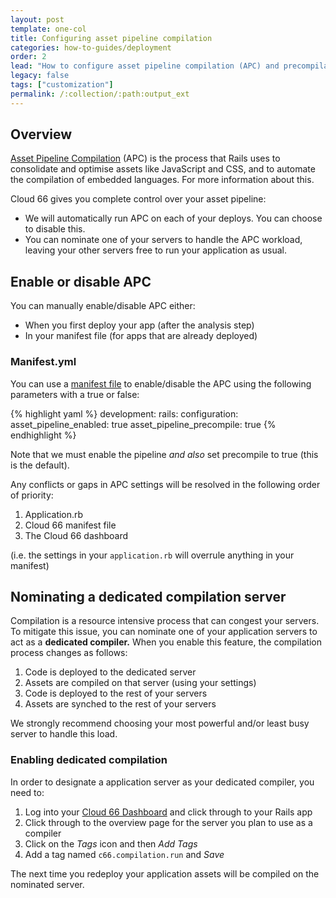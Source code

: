 ```yaml
---
layout: post
template: one-col
title: Configuring asset pipeline compilation
categories: how-to-guides/deployment
order: 2
lead: "How to configure asset pipeline compilation (APC) and precompilation for Rails / Rack applications"
legacy: false
tags: ["customization"]
permalink: /:collection/:path:output_ext
---
```


## Overview

[Asset Pipeline Compilation](https://guides.rubyonrails.org/asset_pipeline.html) (APC) is the process that Rails uses to consolidate and optimise assets like JavaScript and CSS, and to automate the compilation of embedded languages. For more information about this.

Cloud 66 gives you complete control over your asset pipeline: 

- We will automatically run APC on each of your deploys. You can choose to disable this.
- You can nominate one of your servers to handle the APC workload, leaving your other servers free to run your application as usual.

## Enable or disable APC

You can manually enable/disable APC either:  

- When you first deploy your app (after the analysis step)
- In your manifest file (for apps that are already deployed)

### Manifest.yml

You can use a [manifest file](/rails/quickstarts/getting-started-with-manifest) to enable/disable the APC using the following parameters with a true or false:

{% highlight yaml %}
development:
 rails:
  configuration:
  asset_pipeline_enabled: true
  asset_pipeline_precompile: true
{% endhighlight %}

Note that we must enable the pipeline *and also* set precompile to true (this is the default).

Any conflicts or gaps in APC settings will be resolved in the following order of priority:

1. Application.rb
2. Cloud 66 manifest file
3. The Cloud 66 dashboard

(i.e. the settings in your `application.rb` will overrule anything in your manifest)

## Nominating a dedicated compilation server

Compilation is a resource intensive process that can congest your servers. To mitigate this issue, you can nominate one of your application servers to act as a **dedicated compiler.** When you enable this feature, the compilation process changes as follows:

1. Code is deployed to the dedicated server 
2. Assets are compiled on that server (using your settings)
3. Code is deployed to the rest of your servers
4. Assets are synched to the rest of your servers

We strongly recommend choosing your most powerful and/or least busy server to handle this load. 

### Enabling dedicated compilation

In order to designate a application server as your dedicated compiler, you need to:

1. Log into your [Cloud 66 Dashboard](https://app.cloud66.com/) and click through to your Rails app
2. Click through to the overview page for the server you plan to use as a compiler
3. Click on the *Tags* icon and then *Add Tags*
4. Add a tag named `c66.compilation.run` and *Save*

The next time you redeploy your application assets will be compiled on the nominated server.